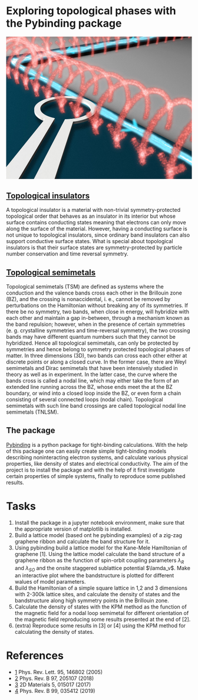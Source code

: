 # Exploring topological phases with the Pybinding package

![](4-scientistsma.jpg)
## [Topological insulators](https://en.wikipedia.org/wiki/Topological_insulator)
A topological insulator is a material with non-trivial symmetry-protected topological order that behaves as an insulator in its interior but whose surface contains conducting states meaning that electrons can only move along the surface of the material. However, having a conducting surface is not unique to topological insulators, since ordinary band insulators can also support conductive surface states. What is special about topological insulators is that their surface states are symmetry-protected by particle number conservation and time reversal symmetry.

## [Topological semimetals](https://arxiv.org/pdf/1609.05414.pdf)
Topological semimetals (TSM) are defined as systems where the conduction and the valence bands cross each
other in the Brillouin zone (BZ), and the crossing is nonaccidental, i. e., cannot be removed by perturbations on
the Hamiltonian without breaking any of its symmetries.
If there be no symmetry, two bands, when close in energy, will hybridize with each other and maintain a gap
in-between, through a mechanism known as the band repulsion; however, when in the presence of certain symmetries
(e. g. crystalline symmetries and time-reversal symmetry), the two crossing bands may have different quantum numbers
such that they cannot be hybridized. Hence all topological semimetals, can
only be protected by symmetries and hence belong to symmetry protected topological phases of matter.
In three dimensions (3D), two bands can cross each other either at discrete points or along a closed curve. 
In the former case, there are Weyl semimetals and Dirac semimetals that have been intensively studied
in theory as well as in experiment. In the latter case, the curve where the bands cross is called a nodal line,
which may either take the form of an extended line running across the BZ, whose ends meet the at the BZ boundary,
or wind into a closed loop inside the BZ, or even form a chain consisting of several connected loops (nodal chain).
Topological semimetals with such line band crossings are called topological nodal line semimetals (TNLSM).

## The package
[Pybinding](http://docs.pybinding.site/en/stable/) is a python package for tight-binding calculations. 
With the help of this package one can easily create simple tight-binding models describing noninteracting
electron systems, and calculate various physical properties, like density of states and electrical conductivity.
The aim of the project is to install the package and with the help of it first investigate certain properties
of simple systems, finally to reproduce some published results.




# Tasks

 1. Install the package in a jupyter notebook environment, make sure that the appropriate version of matplotlib is installed.
 2. Build a lattice model (based ont he pybinding examples) of a zig-zag graphene ribbon and calculate the band structure for it. 
 3. Using pybinding build a lattice model for the Kane-Mele Hamiltonian of graphene [1]. Using the lattice model calculate the band structure of a graphene ribbon as the function of spin-orbit coupling parameters $\lambda_R$ and $\lambda_{SO}$ and the onsite staggered sublattice potential $\lamda_v$. Make an interactive plot where the bandstructure is plotted for different walues of model parameters.
 4. Build the Hamiltonian of a simple square lattice in 1,2 and 3 dimensions with 2-300k lattice sites, and calculate the density of states and the bandstructure along high symmetry points in the Brillouin zone.
 5. Calculate the density of states with the KPM method as the function of the magnetic field for a nodal loop semimetal for different orientation of the magnetic field reproducing some results presented at the end of [2].
 6. (extra) Reproduce some results in [3] or [4] using the KPM method for calculating the density of states.

# References

- [1](https://arxiv.org/abs/cond-mat/0506581) Phys. Rev. Lett. 95, 146802 (2005)
- [2](https://arxiv.org/abs/1801.04721) Phys. Rev. B 97, 205107 (2018)
- [3](https://arxiv.org/abs/1711.01678) 2D Materials  5, 015017 (2017)
- [4](https://arxiv.org/abs/1812.07299) Phys. Rev. B 99, 035412 (2019)
